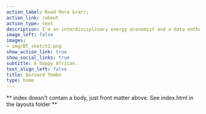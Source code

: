 ```yaml
---
action_label: Read More &rarr;
action_link: /about
action_type: text
description: I'm an interdisciplinary energy economist and a data enthusiast. I love analysing data, making beautiful graphs and communicating about technical topics with diverse audiences.
image_left: false
images:
- img/BT_sketch2.png
show_action_link: true
show_social_links: true
subtitle: A happy African.
text_align_left: false
title: Bernard Tembo
type: home
---
```


** index doesn't contain a body, just front matter above.
See index.html in the layouts folder **
